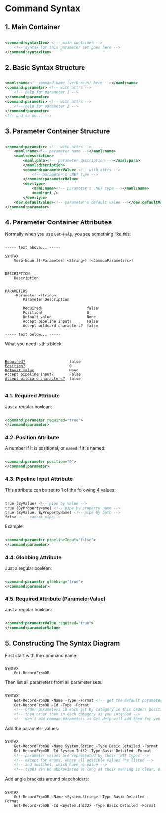 # Command Syntax

## 1. Main Container

```xml

<command:syntaxItem> <!-- main container -->
    <!-- syntax for this parameter set goes here -->
</command:syntaxItem>

```

## 2. Basic Syntax Structure

```xml

<maml:name><!--command name (verb-noun) here --></maml:name>
<command:parameter> <!-- with attrs -->
    <!-- help for parameter 1 -->
</command:parameter>
<command:parameter> <!-- with attrs -->
    <!-- help for parameter 2 -->
</command:parameter>
<!-- and so on... -->

```

## 3. Parameter Container Structure

<a name="defaultValue">

```xml

<command:parameter> <!-- with attrs -->
    <maml:name><!-- parameter name --></maml:name>
    <maml:description>
        <maml:para><!-- parameter description --></maml:para>
        </maml:description>
        <command:parameterValue> <!-- with attrs -->
            <!-- parameter's .NET type -->
        </command:parameterValue>
        <dev:type>
            <maml:name><!-- parameter's .NET type --></maml:name>
            <maml:uri />
        </dev:type>
    <dev:defaultValue><!-- parameter's default value --></dev:defaultValue>
</command:parameter>

```

## 4. Parameter Container Attributes

Normally when you use ```Get-Help```, you see something like this:

```

----- text above... -----

SYNTAX
    Verb-Noun [[-Parameter] <String>] [<CommonParameters>]


DESCRIPTION
    Description


PARAMETERS
    -Parameter <String>
        Parameter Description

        Required?                    false
        Position?                    0
        Default value                None
        Accept pipeline input?       False
        Accept wildcard characters?  false

----- text below... -----

```

What you need is this block:

<pre><code>

<a href="#required">Required?</a>                    false
<a href="#position">Position?</a>                    0
<a href="#defaultValue">Default value</a>                None
<a href="#pipelineInput">Accept pipeline input?</a>       False
<a href="#globbing">Accept wildcard characters?</a>  false

</code></pre>

### 4.1. Required Attribute <a name="required"></a>

Just a regular boolean:

```xml

<command:parameter required="true">
</command:parameter>

```

### 4.2. Position Attribute <a name="position"></a>

A number if it is positional, or ```named``` if it is named:

```xml

<command:parameter position="0">
</command:parameter>

```

### 4.3. Pipeline Input Attribute <a name="pipelineInput"></a>

This attribute can be set to 1 of the following 4 values:

```xml

true (ByValue) <!-- pipe by value -->
true (ByPropertyName) <!-- pipe by property name -->
true (ByValue, ByPropertyName) <!-- pipe by both -->
false <!-- cannot pipe-->

```

Example:

```xml

<command:parameter pipelineInput="false">
</command:parameter>

```

### 4.4. Globbing Attribute <a name="globbing"></a>

Just a regular boolean:

```xml

<command:parameter globbing="true">
</command:parameter>

```

### 4.5. Required Attribute (ParameterValue)

Just a regular boolean:

```xml

<command:parameterValue required="true">
</command:parameterValue>

```

## 5. Constructing The Syntax Diagram

First start with the command name:

```

SYNTAX
    Get-RecordFromDB

```

Then list all parameters from all parameter sets:

```xml

SYNTAX
    Get-RecordFromDB -Name -Type -Format <!-- get the default parameter set first -->
    Get-RecordFromDB -Id -Type -Format
    <!-- order parameters in each set by category in this order: positional, unique, common -->
    <!-- then order them in each category as you intended -->
    <!-- don't add common parameters as Get-Help will add them for you -->

```

Add the parameter values:

```xml

SYNTAX
    Get-RecordFromDB -Name System.String -Type Basic Detailed -Format
    Get-RecordFromDB -Id System.Int32 -Type Basic Detailed -Format
    <!-- parameter values are represented by their .NET types -->
    <!-- except for enums, where all possible values are listed -->
    <!-- and switches, which have no value -->
    <!-- types can be abbreviated as long as their meaning is clear, e.g. System.String to string, and System.Int32 to int -->

```

Add angle brackets around placeholders:

```

SYNTAX
    Get-RecordFromDB -Name <System.String> -Type Basic Detailed -Format
    Get-RecordFromDB -Id <System.Int32> -Type Basic Detailed -Format

```